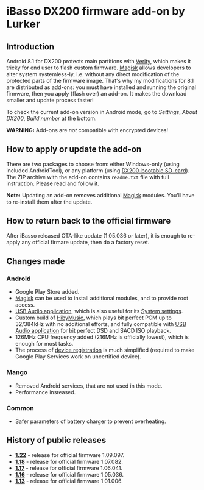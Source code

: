 # iBasso DX200 firmware add-on by Lurker

## Introduction
Android 8.1 for DX200 protects main partitions with [Verity](https://source.android.com/security/verifiedboot), which makes it tricky for end user to flash custom firmware. [Magisk](https://magiskmanager.com/) allows developers to alter system systemless-ly, i.e. without any direct modification of the protected parts of the firmware image. That's why my modifications for 8.1 are distributed as add-ons: you must have installed and running the original firmware, then you apply (flash over) an add-on. It makes the download smaller and update process faster!

To check the current add-on version in Android mode, go to _Settings_, _About DX200_, _Build number_ at the bottom.

**WARNING:** Add-ons are *not* compatible with encrypted devices!

## How to apply or update the add-on
There are two packages to choose from: either Windows-only (using included AndroidTool), or any platform (using [DX200-bootable SD-card](https://github.com/Lurker00/DX200-Firmware-Add-on/tree/master/FirmwareUpdater)). The ZIP archive with the add-on contains `readme.txt` file with full instruction. Please read and follow it.

**Note:** Updating an add-on removes additional [Magisk](https://magiskmanager.com/) modules. You'll have to re-install them after the update.

## How to return back to the official firmware
After iBasso released OTA-like update (1.05.036 or later), it is enough to re-apply any official firmare update, then do a factory reset.

## Changes made
### Android
* Google Play Store added.
* [Magisk](https://magiskmanager.com/) can be used to install additional modules, and to provide root access.
* [USB Audio application](https://github.com/Lurker00/DX200-USB-Audio-Release/blob/master/README.md), which is also useful for its [System settings](https://github.com/Lurker00/DX200-USB-Audio-Release/blob/master/README.md#system-settings).
* Custom build of [HibyMusic](https://play.google.com/store/apps/details?id=com.hiby.music), which plays bit perfect PCM up to 32/384kHz with no additional efforts, and fully compatible with [USB Audio application](https://github.com/Lurker00/DX200-USB-Audio-Release/blob/master/README.md) for bit perfect DSD and SACD ISO playback.
* 126MHz CPU frequency added (216MHz is officially lowest), which is enough for most tasks.
* The process of [device registration](https://www.google.com/android/uncertified/) is much simplified (required to make Google Play Services work on uncertified device).
### Mango
* Removed Android services, that are not used in this mode.
* Performance insreased.
### Common
* Safer parameters of battery charger to prevent overheating.

## History of public releases
* [**1.22**](https://github.com/Lurker00/DX200-Firmware-Add-on/releases/tag/v1.22) - release for official firmware 1.09.097.
* [**1.18**](https://github.com/Lurker00/DX200-Firmware-Add-on/releases/tag/v1.18) - release for official firmware 1.07.082.
* [**1.17**](https://github.com/Lurker00/DX200-Firmware-Add-on/releases/tag/v1.17) - release for official firmware 1.06.041.
* [**1.16**](https://github.com/Lurker00/DX200-Firmware-Add-on/releases/tag/v1.16) - release for official firmware 1.05.036.
* [**1.13**](https://github.com/Lurker00/DX200-Firmware-Add-on/releases/tag/v1.13) - release for official firmware 1.01.006.

